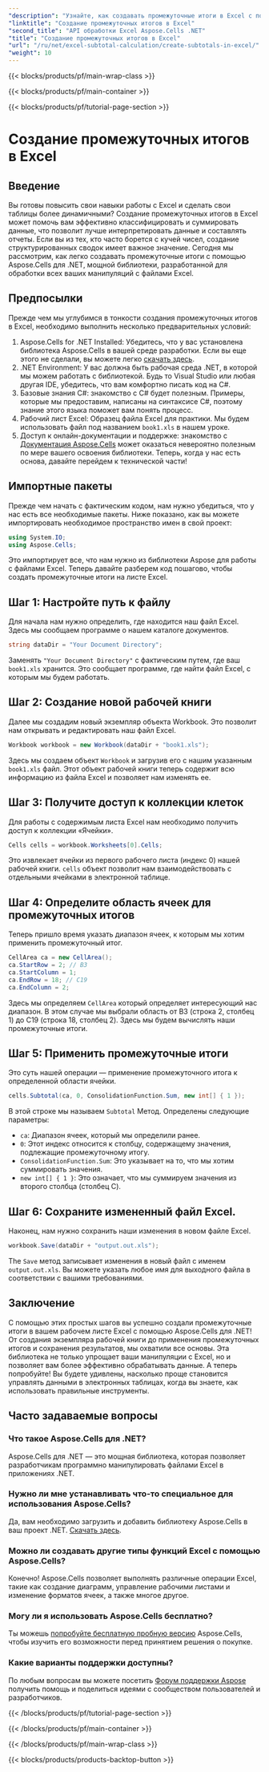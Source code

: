 ```yaml
---
"description": "Узнайте, как создавать промежуточные итоги в Excel с помощью Aspose.Cells для .NET, с помощью этого простого пошагового руководства."
"linktitle": "Создание промежуточных итогов в Excel"
"second_title": "API обработки Excel Aspose.Cells .NET"
"title": "Создание промежуточных итогов в Excel"
"url": "/ru/net/excel-subtotal-calculation/create-subtotals-in-excel/"
"weight": 10
---
```


{{< blocks/products/pf/main-wrap-class >}}

{{< blocks/products/pf/main-container >}}

{{< blocks/products/pf/tutorial-page-section >}}

# Создание промежуточных итогов в Excel

## Введение
Вы готовы повысить свои навыки работы с Excel и сделать свои таблицы более динамичными? Создание промежуточных итогов в Excel может помочь вам эффективно классифицировать и суммировать данные, что позволит лучше интерпретировать данные и составлять отчеты. Если вы из тех, кто часто борется с кучей чисел, создание структурированных сводок имеет важное значение. Сегодня мы рассмотрим, как легко создавать промежуточные итоги с помощью Aspose.Cells для .NET, мощной библиотеки, разработанной для обработки всех ваших манипуляций с файлами Excel.
## Предпосылки
Прежде чем мы углубимся в тонкости создания промежуточных итогов в Excel, необходимо выполнить несколько предварительных условий:
1. Aspose.Cells for .NET Installed: Убедитесь, что у вас установлена библиотека Aspose.Cells в вашей среде разработки. Если вы еще этого не сделали, вы можете легко [скачать здесь](https://releases.aspose.com/cells/net/).
2. .NET Environment: У вас должна быть рабочая среда .NET, в которой мы можем работать с библиотекой. Будь то Visual Studio или любая другая IDE, убедитесь, что вам комфортно писать код на C#.
3. Базовые знания C#: знакомство с C# будет полезным. Примеры, которые мы предоставим, написаны на синтаксисе C#, поэтому знание этого языка поможет вам понять процесс.
4. Рабочий лист Excel: Образец файла Excel для практики. Мы будем использовать файл под названием `book1.xls` в нашем уроке.
5. Доступ к онлайн-документации и поддержке: знакомство с [Документация Aspose.Cells](https://reference.aspose.com/cells/net/) может оказаться невероятно полезным по мере вашего освоения библиотеки.
Теперь, когда у нас есть основа, давайте перейдем к технической части!
## Импортные пакеты
Прежде чем начать с фактическим кодом, нам нужно убедиться, что у нас есть все необходимые пакеты. Ниже показано, как вы можете импортировать необходимое пространство имен в свой проект:
```csharp
using System.IO;
using Aspose.Cells;
```
Это импортирует все, что нам нужно из библиотеки Aspose для работы с файлами Excel. Теперь давайте разберем код пошагово, чтобы создать промежуточные итоги на листе Excel.
## Шаг 1: Настройте путь к файлу
Для начала нам нужно определить, где находится наш файл Excel. Здесь мы сообщаем программе о нашем каталоге документов.
```csharp
string dataDir = "Your Document Directory";
```
Заменять `"Your Document Directory"` с фактическим путем, где ваш `book1.xls` хранится. Это сообщает программе, где найти файл Excel, с которым мы будем работать.
## Шаг 2: Создание новой рабочей книги
Далее мы создадим новый экземпляр объекта Workbook. Это позволит нам открывать и редактировать наш файл Excel.
```csharp
Workbook workbook = new Workbook(dataDir + "book1.xls");
```
Здесь мы создаем объект `Workbook` и загрузив его с нашим указанным `book1.xls` файл. Этот объект рабочей книги теперь содержит всю информацию из файла Excel и позволяет нам изменять ее.
## Шаг 3: Получите доступ к коллекции клеток
Для работы с содержимым листа Excel нам необходимо получить доступ к коллекции «Ячейки».
```csharp
Cells cells = workbook.Worksheets[0].Cells;
```
Это извлекает ячейки из первого рабочего листа (индекс 0) нашей рабочей книги. `cells` объект позволит нам взаимодействовать с отдельными ячейками в электронной таблице.
## Шаг 4: Определите область ячеек для промежуточных итогов
Теперь пришло время указать диапазон ячеек, к которым мы хотим применить промежуточный итог. 
```csharp
CellArea ca = new CellArea();
ca.StartRow = 2; // В3
ca.StartColumn = 1; 
ca.EndRow = 18; // С19
ca.EndColumn = 2;
```
Здесь мы определяем `CellArea` который определяет интересующий нас диапазон. В этом случае мы выбрали область от B3 (строка 2, столбец 1) до C19 (строка 18, столбец 2). Здесь мы будем вычислять наши промежуточные итоги.
## Шаг 5: Применить промежуточные итоги
Это суть нашей операции — применение промежуточного итога к определенной области ячейки.
```csharp
cells.Subtotal(ca, 0, ConsolidationFunction.Sum, new int[] { 1 });
```
В этой строке мы называем `Subtotal` Метод. Определены следующие параметры:
- `ca`: Диапазон ячеек, который мы определили ранее.
- `0`: Этот индекс относится к столбцу, содержащему значения, подлежащие промежуточному итогу. 
- `ConsolidationFunction.Sum`: Это указывает на то, что мы хотим суммировать значения.
- `new int[] { 1 }`: Это означает, что мы суммируем значения из второго столбца (столбец C).
## Шаг 6: Сохраните измененный файл Excel.
Наконец, нам нужно сохранить наши изменения в новом файле Excel. 
```csharp
workbook.Save(dataDir + "output.out.xls");
```
The `Save` метод записывает изменения в новый файл с именем `output.out.xls`. Вы можете указать любое имя для выходного файла в соответствии с вашими требованиями.
## Заключение
С помощью этих простых шагов вы успешно создали промежуточные итоги в вашем рабочем листе Excel с помощью Aspose.Cells для .NET! От создания экземпляра рабочей книги до применения промежуточных итогов и сохранения результатов, мы охватили все основы. Эта библиотека не только упрощает ваши манипуляции с Excel, но и позволяет вам более эффективно обрабатывать данные.
А теперь попробуйте! Вы будете удивлены, насколько проще становится управлять данными в электронных таблицах, когда вы знаете, как использовать правильные инструменты. 
## Часто задаваемые вопросы
### Что такое Aspose.Cells для .NET?
Aspose.Cells для .NET — это мощная библиотека, которая позволяет разработчикам программно манипулировать файлами Excel в приложениях .NET.
### Нужно ли мне устанавливать что-то специальное для использования Aspose.Cells?
Да, вам необходимо загрузить и добавить библиотеку Aspose.Cells в ваш проект .NET. [Скачать здесь](https://releases.aspose.com/cells/net/).
### Можно ли создавать другие типы функций Excel с помощью Aspose.Cells?
Конечно! Aspose.Cells позволяет выполнять различные операции Excel, такие как создание диаграмм, управление рабочими листами и изменение форматов ячеек, а также многое другое.
### Могу ли я использовать Aspose.Cells бесплатно?
Ты можешь [попробуйте бесплатную пробную версию](https://releases.aspose.com/) Aspose.Cells, чтобы изучить его возможности перед принятием решения о покупке.
### Какие варианты поддержки доступны?
По любым вопросам вы можете посетить [Форум поддержки Aspose](https://forum.aspose.com/c/cells/9) получить помощь и поделиться идеями с сообществом пользователей и разработчиков.

{{< /blocks/products/pf/tutorial-page-section >}}

{{< /blocks/products/pf/main-container >}}

{{< /blocks/products/pf/main-wrap-class >}}

{{< blocks/products/products-backtop-button >}}